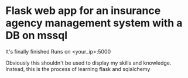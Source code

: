 # Flask web app for an insurance agency management system with a DB on mssql
It's finally finished
Runs on <your_ip>:5000


Obviously this shouldn't be used to display my skills and knowledge. Instead, this is the process of learning flask and sqlalchemy

